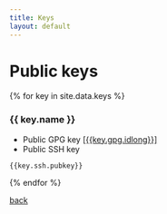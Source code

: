 ```yaml
---
title: Keys
layout: default
---
```


# Public keys

{% for key in site.data.keys %}

### {{ key.name }}

- Public GPG key [[{{key.gpg.idlong}}]]({{key.gpg.link}})
- Public SSH key

```
{{key.ssh.pubkey}}

```

{% endfor %}

[back](./)

